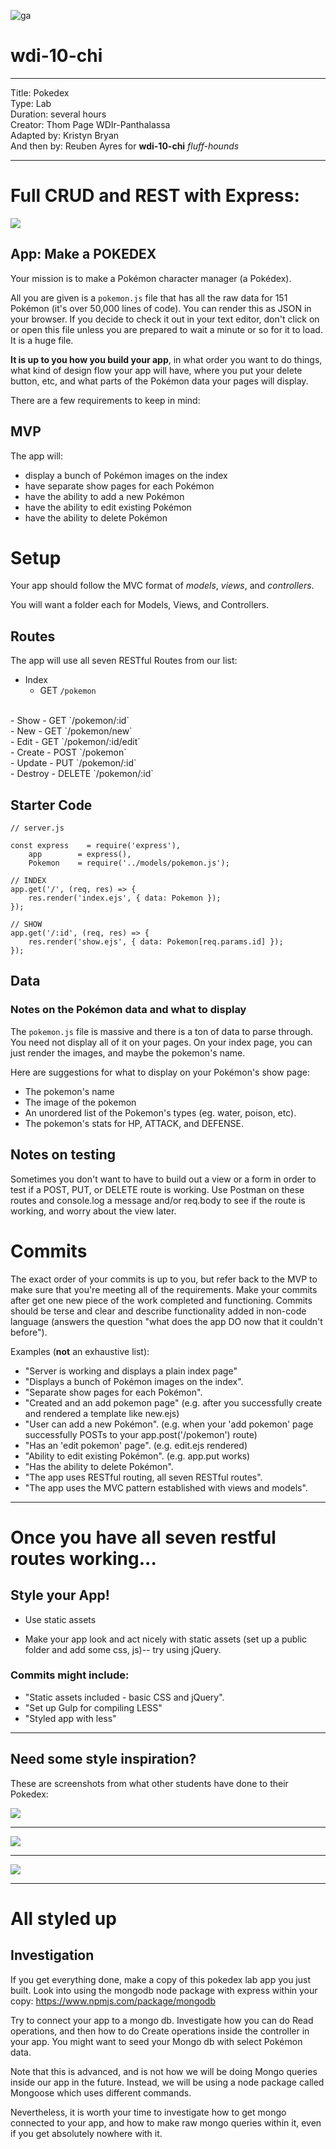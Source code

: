 ![ga](http://mobbook.generalassemb.ly/ga_cog.png)

# wdi-10-chi

---
Title: Pokedex <br>
Type: Lab<br>
Duration: several hours <br>
Creator: Thom Page WDIr-Panthalassa <br>
Adapted by: Kristyn Bryan<br>
And then by: Reuben Ayres for **wdi-10-chi** _fluff-hounds_


---


# Full CRUD and REST with Express: 

![](http://2.bp.blogspot.com/_-wYnCaxCjpQ/TLzx5cAvEGI/AAAAAAAACfw/_RCnrFIP7LM/s1600/poke2.jpg)


## App: Make a POKEDEX

Your mission is to make a Pokémon character manager (a Pokédex).

All you are given is a `pokemon.js` file that has all the raw data for 151 Pokémon (it's over 50,000 lines of code). You can render this as JSON in your browser. If you decide to check it out in your text editor, don't click on or open this file unless you are prepared to wait a minute or so for it to load. It is a huge file.

**It is up to you how you build your app**, in what order you want to do things, what kind of design flow your app will have, where you put your delete button, etc, and what parts of the Pokémon data your pages will display.

There are a few requirements to keep in mind:

## MVP

The app will:

  - display a bunch of Pokémon images on the index
  - have separate show pages for each Pokémon
  - have the ability to add a new Pokémon
  - have the ability to edit existing Pokémon
  - have the ability to delete Pokémon

# Setup

  Your app should follow the MVC format of *models*, *views*, and *controllers*.

  You will want a folder each for Models, Views, and Controllers.

## Routes

The app will use all seven RESTful Routes from our list:

- Index
  - GET `/pokemon`
<br>
- Show
  - GET `/pokemon/:id`
<br>
- New
  - GET `/pokemon/new`
<br>
- Edit
  - GET `/pokemon/:id/edit`
<br>
- Create
  - POST `/pokemon`
<br>
- Update
  - PUT `/pokemon/:id`
  <br>
- Destroy
  - DELETE `/pokemon/:id`


## Starter Code

```
// server.js

const express    = require('express'),
    app        = express(),
    Pokemon    = require('../models/pokemon.js');

// INDEX
app.get('/', (req, res) => {
	res.render('index.ejs', { data: Pokemon });
});

// SHOW
app.get('/:id', (req, res) => {
    res.render('show.ejs', { data: Pokemon[req.params.id] });
});

```

## Data

### Notes on the Pokémon data and what to display

The `pokemon.js` file is massive and there is a ton of data to parse through. You need not display all of it on your pages. On your index page, you can just render the images, and maybe the pokemon's name.

Here are suggestions for what to display on your Pokémon's show page:

- The pokemon's name
- The image of the pokemon
- An unordered list of the Pokemon's types (eg. water, poison, etc).
- The pokemon's stats for HP, ATTACK, and DEFENSE.


## Notes on testing

Sometimes you don't want to have to build out a view or a form in order to test if a POST, PUT, or DELETE route is working. Use Postman on these routes and console.log a message and/or req.body to see if the route is working, and worry about the view later.


# Commits

The exact order of your commits is up to you, but refer back to the MVP to make sure that you're meeting all of the requirements. Make your commits after get one new piece of the work completed and functioning. Commits should be terse and clear and describe functionality added in non-code language (answers the question "what does the app DO now that it couldn't before").

Examples (**not** an exhaustive list):

* "Server is working and displays a plain index page"
* "Displays a bunch of Pokémon images on the index".
* "Separate show pages for each Pokémon".
* "Created and an add pokemon page" (e.g. after you successfully create and rendered a template like new.ejs)
* "User can add a new Pokémon". (e.g. when your 'add pokemon' page successfully POSTs to your app.post('/pokemon') route)
* "Has an 'edit pokemon' page". (e.g. edit.ejs rendered)
* "Ability to edit existing Pokémon". (e.g. app.put works)
* "Has the ability to delete Pokémon".
* "The app uses RESTful routing, all seven RESTful routes".
* "The app uses the MVC pattern established with views and models".

<hr>


# Once you have all seven restful routes working...

## Style your App!

- Use static assets

- Make your app look and act nicely with static assets (set up a public folder and add some css, js)-- try using jQuery.

### Commits might include:

* "Static assets included - basic CSS and jQuery".
* "Set up Gulp for compiling LESS"
* "Styled app with less"

---


## Need some style inspiration?
These are screenshots from what other students have done to their Pokedex:

![](https://i.imgur.com/KuMLqH3.png)

<hr>

![](https://i.imgur.com/liFVa27.png)

<hr>

![](https://i.imgur.com/zvMKkKG.png)

<hr>

# All styled up 

## Investigation

If you get everything done, make a copy of this pokedex lab app you just built. Look into using the mongodb node package with express within your copy:
https://www.npmjs.com/package/mongodb

Try to connect your app to a mongo db. Investigate how you can do Read operations, and then how to do Create operations inside the controller in your app. You might want to seed your Mongo db with select Pokémon data.

Note that this is advanced, and is not how we will be doing Mongo queries inside our app in the future. Instead, we will be using a node package called Mongoose which uses different commands.

Nevertheless, it is worth your time to investigate how to get mongo connected to your app, and how to make raw mongo queries within it, even if you get absolutely nowhere with it.
